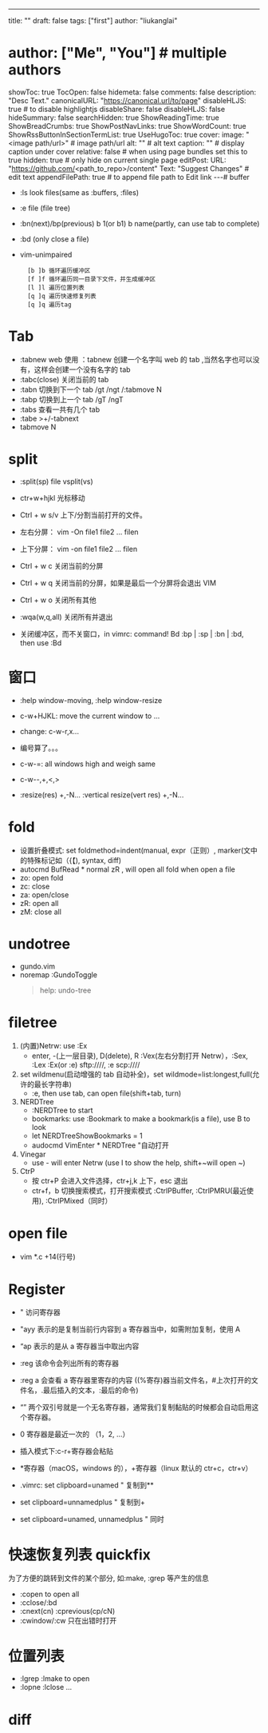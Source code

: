 ---
title: ""
draft: false
tags: ["first"]
author: "liukanglai"
# author: ["Me", "You"] # multiple authors
showToc: true
TocOpen: false
hidemeta: false
comments: false
description: "Desc Text."
canonicalURL: "https://canonical.url/to/page"
disableHLJS: true # to disable highlightjs
disableShare: false
disableHLJS: false
hideSummary: false
searchHidden: true
ShowReadingTime: true
ShowBreadCrumbs: true
ShowPostNavLinks: true
ShowWordCount: true
ShowRssButtonInSectionTermList: true
UseHugoToc: true
cover:
    image: "<image path/url>" # image path/url
    alt: "<alt text>" # alt text
    caption: "<text>" # display caption under cover
    relative: false # when using page bundles set this to true
    hidden: true # only hide on current single page
editPost:
    URL: "https://github.com/<path_to_repo>/content"
    Text: "Suggest Changes" # edit text
    appendFilePath: true # to append file path to Edit link
---# buffer

- :ls look files(same as :buffers, :files)
- :e file (file tree)
- :bn(next)/bp(previous) b 1(or b1) b name(partly, can use tab to complete)
- :bd (only close a file)

- vim-unimpaired

        [b ]b 循环遍历缓冲区
        [f ]f 循环遍历同一目录下文件，并生成缓冲区
        [l ]l 遍历位置列表
        [q ]q 遍历快速修复列表
        [q ]q 遍历tag

# Tab

- :tabnew web 使用 ：tabnew 创建一个名字叫 web 的 tab ,当然名字也可以没有，这样会创建一个没有名字的 tab
- :tabc(close) 关闭当前的 tab
- :tabn 切换到下一个 tab /gt /ngt /:tabmove N
- :tabp 切换到上一个 tab /gT /ngT
- :tabs 查看一共有几个 tab
- :tabe >+/-tabnext
- tabmove N

# split

- :split(sp) file vsplit(vs)
- ctr+w+hjkl 光标移动
- Ctrl + w s/v 上下/分割当前打开的文件。
- 左右分屏： vim -On file1 file2 ... filen
- 上下分屏： vim -on file1 file2 ... filen

- Ctrl + w c 关闭当前的分屏
- Ctrl + w q 关闭当前的分屏，如果是最后一个分屏将会退出 VIM
- Ctrl + w o 关闭所有其他
- :wqa(w,q,all) 关闭所有并退出
- 关闭缓冲区，而不关窗口，in vimrc: command! Bd :bp | :sp | :bn | :bd, then use :Bd

# 窗口

- :help window-moving, :help window-resize
- c-w+HJKL: move the current window to ...
- change: c-w-r,x...
- 编号算了。。。

- c-w-=: all windows high and weigh same
- c-w--,+,<,>
- :resize(res) +,-N... :vertical resize(vert res) +,-N...

# fold

- 设置折叠模式: set foldmethod=indent(manual, expr（正则）, marker(文中的特殊标记如（{【), syntax, diff)
- autocmd BufRead \* normal zR , will open all fold when open a file
- zo: open fold
- zc: close
- za: open/close
- zR: open all
- zM: close all

# undotree

- gundo.vim
- noremap <f5> :GundoToggle<cr>
  > help: undo-tree

# filetree

1. (内置)Netrw: use :Ex
   - enter, -(上一层目录), D(delete), R :Vex(左右分割打开 Netrw），:Sex, :Lex :Ex(or :e) sftp://<domain>/<directory>/, :e scp://<domain>/<directory>/<file>
2. set wildmenu(启动增强的 tab 自动补全)，set wildmode=list:longest,full(允许的最长字符串)
   - :e, then use tab, can open file(shift+tab, turn)
3. NERDTree
   - :NERDTree to start
   - bookmarks: use :Bookmark to make a bookmark(is a file), use B to look
   - let NERDTreeShowBookmarks = 1
   - audocmd VimEnter \* NERDTree "自动打开
4. Vinegar
   - use - will enter Netrw (use I to show the help, shift+~will open ~)
5. CtrP
   - 按 ctr+P 会进入文件选择，ctr+j,k 上下，esc 退出
   - ctr+f，b 切换搜索模式，打开搜索模式 :CtrlPBuffer, :CtrlPMRU(最近使用), :CtrlPMixed（同时）

# open file

- vim \*.c +14(行号)

# Register

- " 访问寄存器
- "ayy 表示的是复制当前行内容到 a 寄存器当中，如需附加复制，使用 A
- “ap 表示的是从 a 寄存器当中取出内容
- :reg 该命令会列出所有的寄存器
- :reg a 会查看 a 寄存器里寄存的内容 ((%寄存)器当前文件名，#上次打开的文件名，.最后插入的文本，:最后的命令)
- “” 两个双引号就是一个无名寄存器，通常我们复制黏贴的时候都会自动启用这个寄存器。
- 0 寄存器是最近一次的 （1，2, ...）
- 插入模式下:c-r+寄存器会粘贴

- \*寄存器（macOS，windows 的），+寄存器（linux 默认的 ctr+c，ctr+v）
- .vimrc: set clipboard=unamed " 复制到\*\*
- set clipboard=unnamedplus " 复制到+
- set clipboard=unamed, unnamedplus " 同时

# 快速恢复列表 quickfix

为了方便的跳转到文件的某个部分, 如:make, :grep 等产生的信息

- :copen to open all
- :cclose/:bd
- :cnext(cn) :cprevious(cp/cN)
- :cwindow/:cw 只在出错时打开

# 位置列表

- :lgrep :lmake to open
- :lopne :lclose ...

# diff
